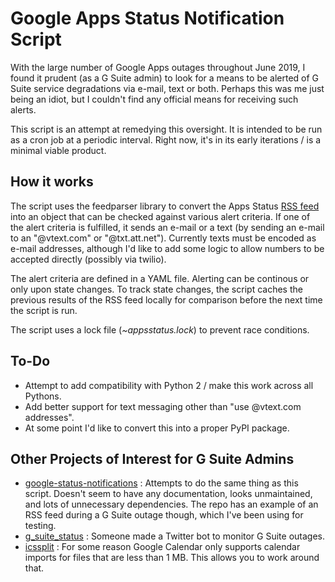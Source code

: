 # Google Apps Status Notification Script

With the large number of Google Apps outages throughout June 2019, I found it prudent (as a G Suite admin) to look for a means to be alerted of G Suite service degradations via e-mail, text or both.  Perhaps this was me just being an idiot, but I couldn't find any official means for receiving such alerts.

This script is an attempt at remedying this oversight.  It is intended to be run as a cron job at a periodic interval.  Right now, it's in its early iterations / is a minimal viable product.  

## How it works

The script uses the feedparser library to convert the Apps Status [RSS feed](https://www.google.com/appsstatus/rss/en) into an object that can be checked against various alert criteria.  If one of the alert criteria is fulfilled, it sends an e-mail or a text (by sending an e-mail to an "@vtext.com" or "@txt.att.net").  Currently texts must be encoded as e-mail addresses, although I'd like to add some logic to allow numbers to be accepted directly (possibly via twilio).

The alert criteria are defined in a YAML file.  Alerting can be continous or only upon state changes.  To track state changes, the script caches the previous results of the RSS feed locally for comparison before the next time the script is run.

The script uses a lock file (_~appsstatus.lock_) to prevent race conditions.

## To-Do

 * Attempt to add compatibility with Python 2 / make this work across all Pythons.
 * Add better support for text messaging other than "use @vtext.com addresses".
 * At some point I'd like to convert this into a proper PyPI package.

## Other Projects of Interest for G Suite Admins

 * [google-status-notifications](https://github.com/bitle/google-status-notifications) : Attempts to do the same thing as this script.  Doesn't seem to have any documentation, looks unmaintained, and lots of unnecessary dependencies.  The repo has an example of an RSS feed during a G Suite outage though, which I've been using for testing.
 * [g_suite_status](https://twitter.com/g_suite_status) : Someone made a Twitter bot to monitor G Suite outages.
 * [icssplit](https://github.com/beorn/icssplit) : For some reason Google Calendar only supports calendar imports for files that are less than 1 MB.  This allows you to work around that.
